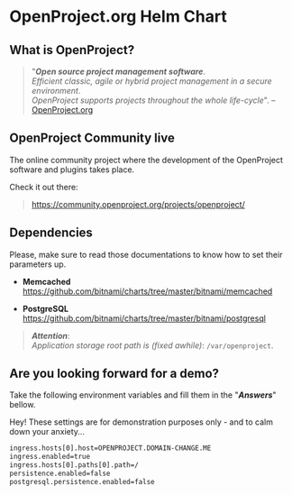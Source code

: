 # OpenProject.org[]() Helm Chart

## What is OpenProject?

> "***Open source project management software***.\
> *Efficient classic, agile or hybrid project management in a secure environment*.\
> *OpenProject supports projects throughout the whole life-cycle*". – [OpenProject.org](https://openproject.org)

## OpenProject Community live

The online community project where the development of the OpenProject software and plugins takes place.

Check it out there:
> https://community.openproject.org/projects/openproject/

## Dependencies

Please, make sure to read those documentations to know how to set their parameters up.

- **Memcached**  
  https://github.com/bitnami/charts/tree/master/bitnami/memcached

- **PostgreSQL**  
  https://github.com/bitnami/charts/tree/master/bitnami/postgresql


> ***Attention***:\
> *Application storage root path is (fixed awhile)*: `/var/openproject`.

## Are you looking forward for a demo?

Take the following environment variables and fill them in the "***Answers***" bellow.

Hey! These settings are for demonstration purposes only - and to calm down your anxiety...

```bash
ingress.hosts[0].host=OPENPROJECT.DOMAIN-CHANGE.ME
ingress.enabled=true
ingress.hosts[0].paths[0].path=/
persistence.enabled=false
postgresql.persistence.enabled=false
```

